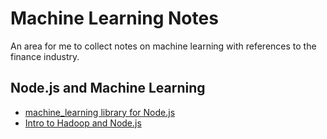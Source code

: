 Machine Learning Notes
===

An area for me to collect notes on machine learning with references to the finance industry.






Node.js and Machine Learning
---

* [machine_learning library for Node.js](http://joonku.com/project/machine_learning)
* [Intro to Hadoop and Node.js](https://www.packtpub.com/books/content/introduction-using-nodejs-and-hadoop-store-distributed-data)


